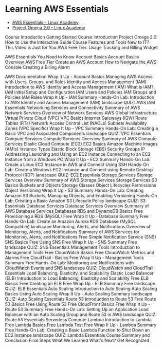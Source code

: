 # Learning AWS Essentials


- [AWS Essentials - Linux Academy](https://linuxacademy.com/cp/modules/view/id/241)
- [Project Omega 2.0 - Linux Academy](https://interactive.linuxacademy.com/diagrams/ProjectOmega2.html)


Course Introduction
Getting Started
Course Introduction
Project Omega 2.0!
How to Use the Interactive Guide
Course Features and Tools
New to IT? This Video is Just for You
AWS Free Tier: Usage Tracking and Billing Widget

AWS Essentials You Need to Know
Account Basics
Account Basics Overview
AWS Free Tier
Create an AWS Account
How to Navigate the AWS Console
Creating a Billing Alarm

AWS Documentation
Wrap It Up - Account Basics
Managing AWS Access with Users, Groups, and Roles
Identity and Access Management (IAM)
Introduction to AWS Identity and Access Management (IAM)
What is IAM?
IAM Initial Setup and Configuration
IAM Users and Policies
IAM Groups and Policies
IAM Roles
Wrap It Up - IAM Summary
Hands-On Lab: Introduction to AWS Identity and Access Management (IAM)
landscape
QUIZ: AWS IAM Essentials
Networking Services and Connectivity
Summary of AWS Network Services
Overview of Network Services
AWS Global Infrastructure
Virtual Private Cloud (VPC)
VPC Basics
Internet Gateways (IGW)
Route Tables (RTs)
Network Access Control List (NACLs)
Subnets
Availability Zones (VPC Specific)
Wrap It Up - VPC Summary
Hands-On Lab: Creating a Basic VPC and Associated Components
landscape
QUIZ: VPC Essentials
Compute Services
Compute Services Overview
Summary of AWS Compute Services
Elastic Cloud Compute (EC2)
EC2 Basics
Amazon Machine Images (AMIs)
Instance Types
Elastic Block Storage (EBS)
Security Groups
IP Addressing
Launching and Using an EC2 Instance
Connecting to an EC2 Instance from a Windows PC
Wrap It Up - EC2 Summary
Hands-On Lab: Create a Linux EC2 Instance in AWS and Connect Using SSH
Hands-On Lab: Create a Windows EC2 Instance and Connect using Remote Desktop Protocol (RDP)
landscape
QUIZ: EC2 Essentials
Storage Services
Storage Services Overview
Summary of AWS Storage Services
Storage Services
S3 Basics
Buckets and Objects
Storage Classes
Object Lifecycles
Permissions
Object Versioning
Wrap It Up - S3 Summary
Hands-On Lab: Creating Amazon S3 Buckets, Managing Objects, and Enabling Versioning
Hands-On Lab: Creating a Basic Amazon S3 Lifecycle Policy
landscape
QUIZ: S3 Essentials
Database Services
Database Services Overview
Summary of AWS Database Services
Databases
RDS and DynamoDB Basics
Free
Provisioning a RDS (MySQL)
Free
Wrap It Up - Database Summary
Free
Hands-On Lab: Create an Amazon Aurora RDS Database (MySQL Compatible)
landscape
Monitoring, Alerts, and Notifications
Overview of Monitoring, Alerts, and Notifications
Summary of AWS Services for Monitoring, Alerts, and Notifications
Free
Simple Notification Service (SNS)
SNS Basics
Free
Using SNS
Free
Wrap It Up - SNS Summary
Free
landscape
QUIZ: SNS Essentials
Management Tools
Introduction to Management Tools
Free
CloudWatch Basics
Free
CloudWatch Metrics and Alarms
Free
CloudTrail - Basics
Free
Wrap It Up - Management Tools Summary
Free
Hands-On Lab: Monitoring and Notifications with CloudWatch Events and SNS
landscape
QUIZ: CloudWatch and CloudTrail Essentials
Load Balancing, Elasticity, and Scalability
Elastic Load Balancer (ELB)
Introduction to Load Balancing, Elasticity and Scalability
Free
ELB Basics
Free
Creating an ELB
Free
Wrap Up - ELB Summary
Free
landscape
QUIZ: ELB Essentials
Auto Scaling
Introduction to Auto Scaling
Auto Scaling Basics
Using Auto Scaling
Wrap It Up - Auto Scaling Summary
landscape
QUIZ: Auto Scaling Essentials
Route 53
Introduction to Route 53
Free
Route 53 Basics
Free
Using Route 53
Free
CloudFront Basics
Free
Wrap It Up - Route 53 Summary
Free
Hands-On Lab: Setting Up an Application Load Balancer with an Auto Scaling Group and Route 53 in AWS
landscape
QUIZ: Route 53 Essentials
Serverless Compute
Lambda
Introduction to Lambda
Free
Lambda Basics
Free
Lambda Test
Free
Wrap It Up - Lambda Summary
Free
Hands-On Lab: Creating a Basic Lambda Function to Shut Down an EC2 Instance
landscape
QUIZ: Lambda Essentials
Course Summary and Conclusion
Final Steps
What We Learned
What's Next?
Get Recognized

